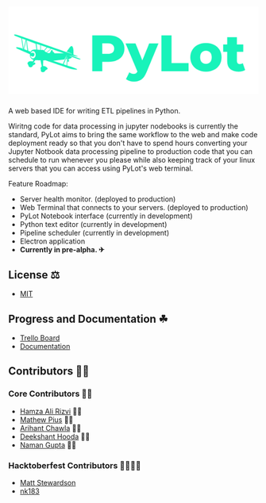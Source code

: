 # ![screenshot](image.png)
A web based IDE for writing ETL pipelines in Python.

Wiritng code for data processing in jupyter nodebooks is currently the standard, PyLot aims
to bring the same workflow to the web and make code deployment ready so that you don't have
to spend hours converting your Jupyter Notbook data processing pipeline to production code that you can schedule to run
whenever you please while also keeping track of your linux servers that you can access using PyLot's web terminal.

Feature Roadmap:
* Server health monitor. (deployed to production)
* Web Terminal that connects to your servers. (deployed to production)
* PyLot Notebook interface (currently in development)
* Python text editor (currently in development)
* Pipeline scheduler (currently in development)
* Electron application
* <strong>Currently in pre-alpha. ✈</strong>
## License ⚖
* [MIT](https://github.com/ryzbaka/PyLot/blob/master/LICENSE)
## Progress and Documentation ☘
* [Trello Board](https://trello.com/b/9zQ3B1nt/pylot-major-project)
* [Documentation](https://ryzbaka.github.io/PyLot/)
## Contributors 👨‍💻
### Core Contributors 🐱‍🏍
* [Hamza Ali Rizvi](https://github.com/ryzbaka) 🐱‍👤
* [Mathew Pius](https://github.com/mathewpius19) 🐱‍🐉
* [Arihant Chawla](https://github.com/ArihantChawla) 🐱‍👓
* [Deekshant Hooda](https://github.com/dk-blackops) 🐱‍🚀
* [Naman Gupta](https://github.com/ngnammu) 🐱‍💻
### Hacktoberfest Contributors 👨‍💻👩‍💻
* [Matt Stewardson](https://github.com/MSTEWARDSON)
* [nk183](https://github.com/nk183)
